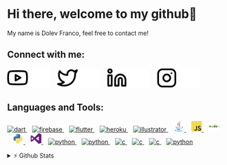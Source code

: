 # Hi there, welcome to my github👋

My name is Dolev Franco, feel free to contact me!

## Connect with me:

[![website](./icons/youtube-light.svg)](https://www.youtube.com/channel/UCVlMAnEdbgo57g5c2cKzT1w#gh-light-mode-only)
[![website](./icons/youtube-dark.svg)](https://www.youtube.com/channel/UCVlMAnEdbgo57g5c2cKzT1w#gh-dark-mode-only)
&nbsp;&nbsp;
[![website](./icons/twitter-light.svg)](https://twitter.com/DolevFranco#gh-light-mode-only)
[![website](./icons/twitter-dark.svg)](https://twitter.com/DolevFranco#gh-dark-mode-only)
&nbsp;&nbsp;
[![website](./icons/linkedin-light.svg)](https://www.linkedin.com/in/dolev-franco-172646214/#gh-light-mode-only)
[![website](./icons/linkedin-dark.svg)](https://www.linkedin.com/in/dolev-franco-172646214/#gh-dark-mode-only)
&nbsp;&nbsp;
[![website](./icons/instagram-light.svg)](https://www.instagram.com/dolev_franco#gh-light-mode-only)
[![website](./icons/instagram-dark.svg)](https://www.instagram.com/dolev_franco#gh-dark-mode-only)

## Languages and Tools:

<p align="left"> <a href="https://dart.dev" target="_blank" rel="noreferrer"> <img src="https://www.vectorlogo.zone/logos/dartlang/dartlang-icon.svg" alt="dart" width="26" height="26"/>
  </a> &nbsp;&nbsp;
  <a href="https://firebase.google.com/" target="_blank" rel="noreferrer"> <img src="https://www.vectorlogo.zone/logos/firebase/firebase-icon.svg" alt="firebase" width="26" height="26"/> 
  </a> &nbsp;&nbsp;
  <a href="https://flutter.dev" target="_blank" rel="noreferrer"> <img src="https://www.vectorlogo.zone/logos/flutterio/flutterio-icon.svg" alt="flutter" width="26" height="26"/> 
  </a> &nbsp;&nbsp;
  <a href="https://heroku.com" target="_blank" rel="noreferrer"> <img src="https://www.vectorlogo.zone/logos/heroku/heroku-icon.svg" alt="heroku" width="26" height="26"/> 
  </a> &nbsp;&nbsp;
  <a href="https://www.adobe.com/in/products/illustrator.html" target="_blank" rel="noreferrer"> <img src="https://www.vectorlogo.zone/logos/adobe_illustrator/adobe_illustrator-icon.svg" alt="illustrator" width="26" height="26"/>
  </a> &nbsp;&nbsp;
  <a href="https://www.java.com" target="_blank" rel="noreferrer"> <img src="https://raw.githubusercontent.com/devicons/devicon/master/icons/java/java-original.svg" alt="java" width="26" height="26"/> 
  </a> &nbsp;&nbsp;
  <a href="https://developer.mozilla.org/en-US/docs/Web/JavaScript" target="_blank" rel="noreferrer"> <img src="https://raw.githubusercontent.com/devicons/devicon/master/icons/javascript/javascript-original.svg" alt="javascript" width="25" height="25"/>
  </a> &nbsp;&nbsp;
  <a href="https://nodejs.org" target="_blank" rel="noreferrer"> <img src="https://raw.githubusercontent.com/devicons/devicon/master/icons/nodejs/nodejs-original-wordmark.svg" alt="nodejs" width="26" height="26"/> 
  </a>&nbsp;&nbsp;
  <a href="https://www.python.org" target="_blank" rel="noreferrer"> <img src="https://raw.githubusercontent.com/devicons/devicon/master/icons/python/python-original.svg" alt="python" width="26" height="26"/> </a>
  </a>&nbsp;&nbsp;
  <a href="https://visualstudio.microsoft.com/" target="_blank" rel="noreferrer"> <img src="https://raw.githubusercontent.com/devicons/devicon/master/icons/visualstudio/visualstudio-plain.svg" alt="python" width="26" height="26"/> </a>
  </a>&nbsp;&nbsp;
  <a href="https://portswigger.net/burp" target="_blank" rel="noreferrer"> <img src="https://cdn.icon-icons.com/icons2/3053/PNG/512/burp_suite_macos_bigsur_icon_190319.png" alt="python" width="26" height="26"/> </a>
   </a>&nbsp;&nbsp;
<a href="https://portswigger.net/burp" target="_blank" rel="noreferrer"> <img src="https://cdn.jsdelivr.net/gh/devicons/devicon/icons/androidstudio/androidstudio-original.svg" alt="python" width="26" height="26"/> </a>
   </a>&nbsp;&nbsp;
   <a href="https://www.cprogramming.com/" target="_blank" rel="noreferrer"> <img src="https://cdn.jsdelivr.net/gh/devicons/devicon/icons/c/c-original.svg" alt="c" width="26" height="26"/> </a>
   </a>&nbsp;&nbsp;
      <a href="https://www.microsoft.com/en-gb/windows/" target="_blank" rel="noreferrer"> <img src="https://cdn.jsdelivr.net/gh/devicons/devicon/icons/windows8/windows8-original.svg" alt="c" width="26" height="26"/> </a>
   </a>&nbsp;&nbsp;
        <a href="https://explainshell.com/" target="_blank" rel="noreferrer"> <img src="https://cdn.jsdelivr.net/gh/devicons/devicon/icons/bash/bash-original.svg" alt="c" width="26" height="26"/> </a>
   </a>&nbsp;&nbsp;
  <a href="https://developer.android.com/studio" target="_blank" rel="noreferrer"> <img src="https://cdn.jsdelivr.net/gh/devicons/devicon/icons/vscode/vscode-original.svg" alt="python" width="26" height="26"/> </a> </p>


<details>
  <summary>⚡ Github Stats</summary>
  
  ![Anurag's GitHub stats](https://github-readme-stats-ten-bice-35.vercel.app/api?username=dtkdt100&theme=dark)
  
  ![Top Langs](https://github-readme-stats-ten-bice-35.vercel.app/api/top-langs/?username=dtkdt100&exclude_repo=Country-King-Final,country-king-Ios,Privacy-Guard,MI_new,One-to-50-iOS,Roulette-for-Whatsapp,App-Indexer,1pictureAday,Grader-for-Mashov,One-to-50-new,Privacy-Guard-App,Grader-for-Mashov-Web,Whatsapp-Roulette-Web,One-to-50&theme=dark)
  
  ![](https://komarev.com/ghpvc/?username=dtkdt100)
</details>
